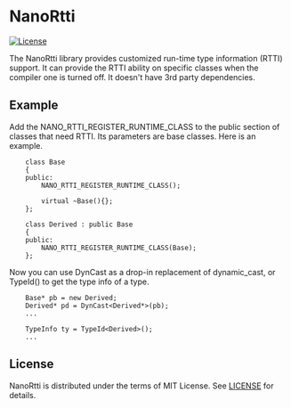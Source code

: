 # NanoRtti

[![License](https://img.shields.io/github/license/mashape/apistatus.svg)](LICENSE)

The NanoRtti library provides customized run-time type information (RTTI) support. It can provide the RTTI ability on specific classes when the compiler one is turned off. It doesn't have 3rd party dependencies.

## Example

Add the NANO_RTTI_REGISTER_RUNTIME_CLASS to the public section of classes that need RTTI. Its parameters are base classes. Here is an example.

        class Base
        {
        public:
            NANO_RTTI_REGISTER_RUNTIME_CLASS();
        
            virtual ~Base(){};
        };

        class Derived : public Base
        {
        public:
            NANO_RTTI_REGISTER_RUNTIME_CLASS(Base);
        };

Now you can use DynCast as a drop-in replacement of dynamic_cast, or TypeId<T>() to get the type info of a type.

        Base* pb = new Derived;
        Derived* pd = DynCast<Derived*>(pb);
        ...

        TypeInfo ty = TypeId<Derived>();
        ...

## License

NanoRtti is distributed under the terms of MIT License. See [LICENSE](LICENSE) for details.
